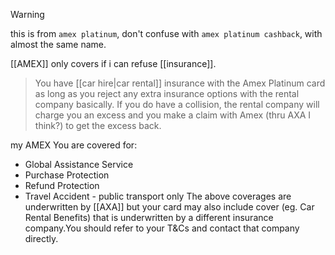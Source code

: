 > [!warning]
> this is from `amex platinum`, don't confuse with `amex platinum cashback`, with almost the same name.

[[AMEX]] only covers if i can refuse [[insurance]].
> You have [[car hire|car rental]] insurance with the Amex Platinum card as long as you reject any extra insurance options with the rental company basically. If you do have a collision, the rental company will charge you an excess and you make a claim with Amex (thru AXA I think?) to get the excess back.

my AMEX You are covered for:
- Global Assistance Service
- Purchase Protection
- Refund Protection
- Travel Accident - public transport only
The above coverages are underwritten by [[AXA]] but your card may also include cover (eg. Car Rental Benefits) that is underwritten by a different insurance company.You should refer to your T&Cs and contact that company directly.


